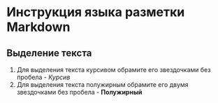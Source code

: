 # Инструкция языка разметки Markdown

## Выделение текста

1. Для выделения текста курсивом обрамите его звездочками без пробела - *Курсив*
2. Для выделения текста полужирным обрамите его двумя звездочками без пробела - **Полужирный**

